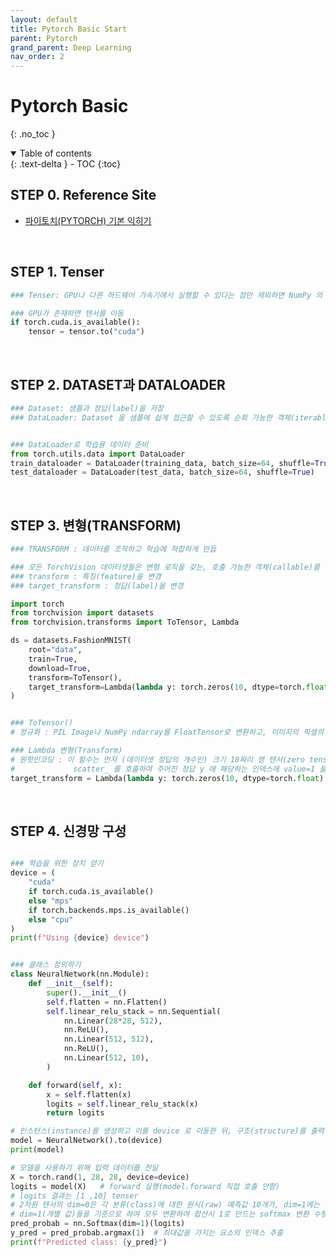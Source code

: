 ```yaml
---
layout: default
title: Pytorch Basic Start
parent: Pytorch
grand_parent: Deep Learning
nav_order: 2
---
```

# Pytorch Basic
{: .no_toc }

<details open markdown="block">
  <summary>
    Table of contents
  </summary>
  {: .text-delta }
- TOC
{:toc}
</details>

<!------------------------------------ STEP ------------------------------------>

## STEP 0. Reference Site

* [파이토치(PYTORCH) 기본 익히기](https://tutorials.pytorch.kr/beginner/basics/intro.html)

<!------------------------------------ STEP ------------------------------------>

<br>

## STEP 1. Tenser

```python
### Tenser: GPU나 다른 하드웨어 가속기에서 실행할 수 있다는 점만 제외하면 NumPy 의 ndarray와 유사

### GPU가 존재하면 텐서를 이동
if torch.cuda.is_available():
    tensor = tensor.to("cuda")
```

<!------------------------------------ STEP ------------------------------------>

<br>

## STEP 2. DATASET과 DATALOADER

```python
### Dataset: 샘플과 정답(label)을 저장
### DataLoader: Dataset 을 샘플에 쉽게 접근할 수 있도록 순회 가능한 객체(iterable)로 만듬


### DataLoader로 학습용 데이터 준비
from torch.utils.data import DataLoader
train_dataloader = DataLoader(training_data, batch_size=64, shuffle=True)
test_dataloader = DataLoader(test_data, batch_size=64, shuffle=True)
```

<!------------------------------------ STEP ------------------------------------>

<br>

## STEP 3. 변형(TRANSFORM)

```python
### TRANSFORM : 데이터를 조작하고 학습에 적합하게 만듭

### 모든 TorchVision 데이터셋들은 변형 로직을 갖는, 호출 가능한 객체(callable)를 받는 매개변수 두개를 가짐
### transform : 특징(feature)을 변경
### target_transform : 정답(label)을 변경

import torch
from torchvision import datasets
from torchvision.transforms import ToTensor, Lambda

ds = datasets.FashionMNIST(
    root="data",
    train=True,
    download=True,
    transform=ToTensor(),
    target_transform=Lambda(lambda y: torch.zeros(10, dtype=torch.float).scatter_(0, torch.tensor(y), value=1))
)


### ToTensor() 
# 정규화 : PIL Image나 NumPy ndarray를 FloatTensor로 변환하고, 이미지의 픽셀의 크기(intensity) 값을 [0., 1.] 범위로 비례하여 조정(scale)

### Lambda 변형(Transform) 
# 원핫인코딩 : 이 함수는 먼저 (데이터셋 정답의 개수인) 크기 10짜리 영 텐서(zero tensor)를 만들고, 
#             scatter_ 를 호출하여 주어진 정답 y 에 해당하는 인덱스에 value=1 을 할당
target_transform = Lambda(lambda y: torch.zeros(10, dtype=torch.float).scatter_(dim=0, index=torch.tensor(y), value=1))
```


<!------------------------------------ STEP ------------------------------------>


<br>


## STEP 4. 신경망 구성

```python

### 학습을 위한 장치 얻기
device = (
    "cuda"
    if torch.cuda.is_available()
    else "mps"
    if torch.backends.mps.is_available()
    else "cpu"
)
print(f"Using {device} device")


### 클래스 정의하기
class NeuralNetwork(nn.Module):
    def __init__(self):
        super().__init__()
        self.flatten = nn.Flatten()
        self.linear_relu_stack = nn.Sequential(
            nn.Linear(28*28, 512),
            nn.ReLU(),
            nn.Linear(512, 512),
            nn.ReLU(),
            nn.Linear(512, 10),
        )

    def forward(self, x):
        x = self.flatten(x)
        logits = self.linear_relu_stack(x)
        return logits

# 인스턴스(instance)를 생성하고 이를 device 로 이동한 뒤, 구조(structure)를 출력
model = NeuralNetwork().to(device)
print(model)

# 모델을 사용하기 위해 입력 데이터를 전달
X = torch.rand(1, 28, 28, device=device)
logits = model(X)   # forward 실행(model.forward 직접 호출 안함)
# logits 결과는 [1 ,10] tenser
# 2차원 텐서의 dim=0은 각 분류(class)에 대한 원시(raw) 예측값 10개가, dim=1에는 각 출력의 개별 값들이 해당 
# dim=1(개별 값)들을 기준으로 하여 모두 변환하여 합산시 1로 만드는 softmax 변환 수행
pred_probab = nn.Softmax(dim=1)(logits) 
y_pred = pred_probab.argmax(1)  # 최대값을 가지는 요소의 인덱스 추출
print(f"Predicted class: {y_pred}")
```

<br>
